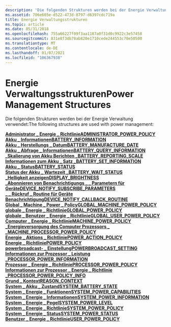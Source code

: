 ```yaml
---
description: 'Die folgenden Strukturen werden bei der Energie Verwaltung verwendet:'
ms.assetid: 706e605e-d522-473d-8797-d6397cdc719a
title: Energie Verwaltungsstrukturen
ms.topic: article
ms.date: 05/31/2018
ms.openlocfilehash: 755a66227f09f3aa1187a0f31d0c9922c3e57458
ms.sourcegitcommit: 831e8f3db78ab820e1710cede244553c70e50500
ms.translationtype: MT
ms.contentlocale: de-DE
ms.lasthandoff: 01/07/2021
ms.locfileid: "106367938"
---
```

# <a name="power-management-structures"></a><span data-ttu-id="5097b-103">Energie Verwaltungsstrukturen</span><span class="sxs-lookup"><span data-stu-id="5097b-103">Power Management Structures</span></span>

<span data-ttu-id="5097b-104">Die folgenden Strukturen werden bei der Energie Verwaltung verwendet:</span><span class="sxs-lookup"><span data-stu-id="5097b-104">The following structures are used with power management:</span></span>

<dl>

[<span data-ttu-id="5097b-105">**Administrator \_ Energie \_ Richtlinie**</span><span class="sxs-lookup"><span data-stu-id="5097b-105">**ADMINISTRATOR\_POWER\_POLICY**</span></span>](/windows/desktop/api/WinNT/ns-winnt-administrator_power_policy)  
[<span data-ttu-id="5097b-106">**Akku \_ Informationen**</span><span class="sxs-lookup"><span data-stu-id="5097b-106">**BATTERY\_INFORMATION**</span></span>](battery-information-str.md)  
[<span data-ttu-id="5097b-107">**Akku \_ Herstellungs \_ Datum**</span><span class="sxs-lookup"><span data-stu-id="5097b-107">**BATTERY\_MANUFACTURE\_DATE**</span></span>](battery-manufacture-date-str.md)  
[<span data-ttu-id="5097b-108">**Akku \_ Abfrage \_ Informationen**</span><span class="sxs-lookup"><span data-stu-id="5097b-108">**BATTERY\_QUERY\_INFORMATION**</span></span>](battery-query-information-str.md)  
[<span data-ttu-id="5097b-109">**\_Skalierung von Akku Berichten \_**</span><span class="sxs-lookup"><span data-stu-id="5097b-109">**BATTERY\_REPORTING\_SCALE**</span></span>](/windows/desktop/api/WinNT/ns-winnt-battery_reporting_scale)  
[<span data-ttu-id="5097b-110">**Informationen zum Akku \_ Satz \_**</span><span class="sxs-lookup"><span data-stu-id="5097b-110">**BATTERY\_SET\_INFORMATION**</span></span>](battery-set-information-str.md)  
[<span data-ttu-id="5097b-111">**Akku \_ Status**</span><span class="sxs-lookup"><span data-stu-id="5097b-111">**BATTERY\_STATUS**</span></span>](battery-status-str.md)  
[<span data-ttu-id="5097b-112">**Status der Akku \_ Wartezeit \_**</span><span class="sxs-lookup"><span data-stu-id="5097b-112">**BATTERY\_WAIT\_STATUS**</span></span>](battery-wait-status-str.md)  
<span data-ttu-id="5097b-113">[**\_Helligkeit anzeigen**](/previous-versions/windows/desktop/legacy/aa372686(v=vs.85))</span><span class="sxs-lookup"><span data-stu-id="5097b-113">[**DISPLAY\_BRIGHTNESS**](/previous-versions/windows/desktop/legacy/aa372686(v=vs.85))</span></span>  
[<span data-ttu-id="5097b-114">**\_Abonnieren von Benachrichtigungs \_ \_ Parametern für Geräte**</span><span class="sxs-lookup"><span data-stu-id="5097b-114">**DEVICE\_NOTIFY\_SUBSCRIBE\_PARAMETERS**</span></span>](/windows/desktop/api/Powrprof/ns-powrprof-device_notify_subscribe_parameters)  
[<span data-ttu-id="5097b-115">**\_ \_ Rückruf \_ Routine für Geräte Benachrichtigung**</span><span class="sxs-lookup"><span data-stu-id="5097b-115">**DEVICE\_NOTIFY\_CALLBACK\_ROUTINE**</span></span>](/windows/desktop/api/Powrprof/nc-powrprof-device_notify_callback_routine)  
[<span data-ttu-id="5097b-116">**Global \_ Machine \_ Power \_ Policy**</span><span class="sxs-lookup"><span data-stu-id="5097b-116">**GLOBAL\_MACHINE\_POWER\_POLICY**</span></span>](/windows/desktop/api/PowrProf/ns-powrprof-global_machine_power_policy)  
[<span data-ttu-id="5097b-117">**globale \_ Energie \_ Richtlinie**</span><span class="sxs-lookup"><span data-stu-id="5097b-117">**GLOBAL\_POWER\_POLICY**</span></span>](/windows/desktop/api/PowrProf/ns-powrprof-global_power_policy)  
[<span data-ttu-id="5097b-118">**globale \_ Benutzer \_ Energie \_ Richtlinie**</span><span class="sxs-lookup"><span data-stu-id="5097b-118">**GLOBAL\_USER\_POWER\_POLICY**</span></span>](/windows/desktop/api/PowrProf/ns-powrprof-global_user_power_policy)  
[<span data-ttu-id="5097b-119">**Computer \_ Energie \_ Richtlinie**</span><span class="sxs-lookup"><span data-stu-id="5097b-119">**MACHINE\_POWER\_POLICY**</span></span>](/windows/desktop/api/PowrProf/ns-powrprof-machine_power_policy)  
[<span data-ttu-id="5097b-120">**\_Energieversorgung des Computer Prozessors \_ \_**</span><span class="sxs-lookup"><span data-stu-id="5097b-120">**MACHINE\_PROCESSOR\_POWER\_POLICY**</span></span>](/windows/desktop/api/PowrProf/ns-powrprof-machine_processor_power_policy)  
[<span data-ttu-id="5097b-121">**Energie \_ Aktions \_ Richtlinie**</span><span class="sxs-lookup"><span data-stu-id="5097b-121">**POWER\_ACTION\_POLICY**</span></span>](/windows/desktop/api/WinNT/ns-winnt-power_action_policy)  
[<span data-ttu-id="5097b-122">**Energie \_ Richtlinie**</span><span class="sxs-lookup"><span data-stu-id="5097b-122">**POWER\_POLICY**</span></span>](/windows/desktop/api/PowrProf/ns-powrprof-power_policy)  
[<span data-ttu-id="5097b-123">**powerbroadcast- \_ Einstellung**</span><span class="sxs-lookup"><span data-stu-id="5097b-123">**POWERBROADCAST\_SETTING**</span></span>](/windows/desktop/api/WinUser/ns-winuser-powerbroadcast_setting)  
[<span data-ttu-id="5097b-124">**Informationen zur Prozessor \_ Leistung \_**</span><span class="sxs-lookup"><span data-stu-id="5097b-124">**PROCESSOR\_POWER\_INFORMATION**</span></span>](processor-power-information-str.md)  
[<span data-ttu-id="5097b-125">**Prozessor \_ Energie \_ Richtlinie**</span><span class="sxs-lookup"><span data-stu-id="5097b-125">**PROCESSOR\_POWER\_POLICY**</span></span>](/windows/desktop/api/WinNT/ns-winnt-processor_power_policy)  
[<span data-ttu-id="5097b-126">**Informationen zur Prozessor \_ Energie \_ Richtlinie \_**</span><span class="sxs-lookup"><span data-stu-id="5097b-126">**PROCESSOR\_POWER\_POLICY\_INFO**</span></span>](/windows/desktop/api/WinNT/ns-winnt-processor_power_policy_info)  
[<span data-ttu-id="5097b-127">**Grund \_ Kontext**</span><span class="sxs-lookup"><span data-stu-id="5097b-127">**REASON\_CONTEXT**</span></span>](/windows/desktop/api/MinWinBase/ns-minwinbase-reason_context)  
[<span data-ttu-id="5097b-128">**System \_ Akku \_ Zustand**</span><span class="sxs-lookup"><span data-stu-id="5097b-128">**SYSTEM\_BATTERY\_STATE**</span></span>](/windows/desktop/api/WinNT/ns-winnt-system_battery_state)  
[<span data-ttu-id="5097b-129">**System \_ Energie \_ Funktionen**</span><span class="sxs-lookup"><span data-stu-id="5097b-129">**SYSTEM\_POWER\_CAPABILITIES**</span></span>](/windows/desktop/api/WinNT/ns-winnt-system_power_capabilities)  
[<span data-ttu-id="5097b-130">**System \_ Energie \_ Informationen**</span><span class="sxs-lookup"><span data-stu-id="5097b-130">**SYSTEM\_POWER\_INFORMATION**</span></span>](system-power-information-str.md)  
[<span data-ttu-id="5097b-131">**System \_ Energie \_ Pegel**</span><span class="sxs-lookup"><span data-stu-id="5097b-131">**SYSTEM\_POWER\_LEVEL**</span></span>](/windows/desktop/api/WinNT/ns-winnt-system_power_level)  
[<span data-ttu-id="5097b-132">**System \_ Energie \_ Richtlinie**</span><span class="sxs-lookup"><span data-stu-id="5097b-132">**SYSTEM\_POWER\_POLICY**</span></span>](/windows/desktop/api/WinNT/ns-winnt-system_power_policy)  
[<span data-ttu-id="5097b-133">**System \_ Energie \_ Status**</span><span class="sxs-lookup"><span data-stu-id="5097b-133">**SYSTEM\_POWER\_STATUS**</span></span>](/windows/desktop/api/Winbase/ns-winbase-system_power_status)  
[<span data-ttu-id="5097b-134">**Benutzer \_ Energie \_ Richtlinie**</span><span class="sxs-lookup"><span data-stu-id="5097b-134">**USER\_POWER\_POLICY**</span></span>](/windows/desktop/api/PowrProf/ns-powrprof-user_power_policy)  
</dl>

 

 
